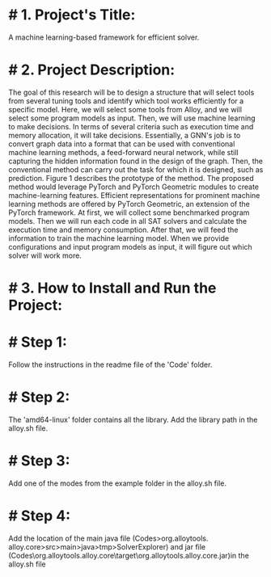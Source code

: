 # # 1. Project's Title:
A machine learning-based framework for efficient solver.
# # 2. Project Description:
The goal of this research will be to design a structure that will select tools from several tuning tools and identify which tool works efficiently for a specific model. Here, we will select some tools from Alloy, and we will select some program models as input. Then, we will use machine learning to make decisions. In terms of several criteria such as execution time and memory allocation, it will take decisions. Essentially, a GNN's job is to convert graph data into a format that can be used with conventional machine learning methods, a feed-forward neural network, while still capturing the hidden information found in the design of the graph. Then, the conventional method can carry out the task for which it is designed, such as prediction. Figure 1 describes the prototype of the method. The proposed method would leverage PyTorch and PyTorch Geometric modules to create machine-learning features. Efficient representations for prominent machine learning methods are offered by PyTorch Geometric, an extension of the PyTorch framework. At first, we will collect some benchmarked program models. Then we will run each code in all SAT solvers and calculate the execution time and memory consumption. After that, we will feed the information to train the machine learning model. When we provide configurations and input program models as input, it will figure out which solver will work more.
# # 3. How to Install and Run the Project:
# # Step 1: 
Follow the instructions in the readme file of the 'Code' folder.
# # Step 2: 
The 'amd64-linux' folder contains all the library. Add the library path in the alloy.sh file.
# # Step 3: 
Add one of the modes from the example folder in the alloy.sh file.
# # Step 4:
Add the location of the main java file (Codes>org.alloytools. alloy.core>src>main>java>tmp>SolverExplorer) and jar file (Codes\org.alloytools.alloy.core\target\org.alloytools.alloy.core.jar)in the alloy.sh file

